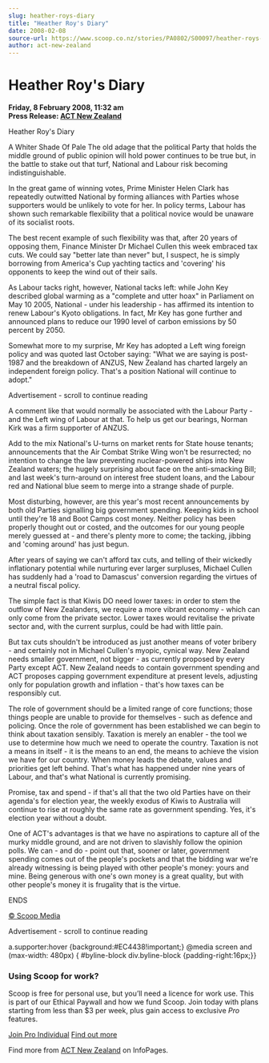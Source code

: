 ```yaml
---
slug: heather-roys-diary
title: "Heather Roy's Diary"
date: 2008-02-08
source-url: https://www.scoop.co.nz/stories/PA0802/S00097/heather-roys-diary.htm
author: act-new-zealand
---
```

Heather Roy's Diary
===================

**Friday, 8 February 2008, 11:32 am**  
**Press Release: [ACT New Zealand](https://info.scoop.co.nz/ACT_New_Zealand)**

Heather Roy's Diary

A Whiter Shade Of Pale The old adage that the political Party that holds the middle ground of public opinion will hold power continues to be true but, in the battle to stake out that turf, National and Labour risk becoming indistinguishable.

In the great game of winning votes, Prime Minister Helen Clark has repeatedly outwitted National by forming alliances with Parties whose supporters would be unlikely to vote for her. In policy terms, Labour has shown such remarkable flexibility that a political novice would be unaware of its socialist roots.

The best recent example of such flexibility was that, after 20 years of opposing them, Finance Minister Dr Michael Cullen this week embraced tax cuts. We could say "better late than never" but, I suspect, he is simply borrowing from America's Cup yachting tactics and 'covering' his opponents to keep the wind out of their sails.

As Labour tacks right, however, National tacks left: while John Key described global warming as a "complete and utter hoax" in Parliament on May 10 2005, National - under his leadership - has affirmed its intention to renew Labour's Kyoto obligations. In fact, Mr Key has gone further and announced plans to reduce our 1990 level of carbon emissions by 50 percent by 2050.

Somewhat more to my surprise, Mr Key has adopted a Left wing foreign policy and was quoted last October saying: "What we are saying is post-1987 and the breakdown of ANZUS, New Zealand has charted largely an independent foreign policy. That's a position National will continue to adopt."

Advertisement - scroll to continue reading





A comment like that would normally be associated with the Labour Party - and the Left wing of Labour at that. To help us get our bearings, Norman Kirk was a firm supporter of ANZUS.

Add to the mix National's U-turns on market rents for State house tenants; announcements that the Air Combat Strike Wing won't be resurrected; no intention to change the law preventing nuclear-powered ships into New Zealand waters; the hugely surprising about face on the anti-smacking Bill; and last week's turn-around on interest free student loans, and the Labour red and National blue seem to merge into a strange shade of purple.

Most disturbing, however, are this year's most recent announcements by both old Parties signalling big government spending. Keeping kids in school until they're 18 and Boot Camps cost money. Neither policy has been properly thought out or costed, and the outcomes for our young people merely guessed at - and there's plenty more to come; the tacking, jibbing and 'coming around' has just begun.

After years of saying we can't afford tax cuts, and telling of their wickedly inflationary potential while nurturing ever larger surpluses, Michael Cullen has suddenly had a 'road to Damascus' conversion regarding the virtues of a neutral fiscal policy.

The simple fact is that Kiwis DO need lower taxes: in order to stem the outflow of New Zealanders, we require a more vibrant economy - which can only come from the private sector. Lower taxes would revitalise the private sector and, with the current surplus, could be had with little pain.

But tax cuts shouldn't be introduced as just another means of voter bribery - and certainly not in Michael Cullen's myopic, cynical way. New Zealand needs smaller government, not bigger - as currently proposed by every Party except ACT. New Zealand needs to contain government spending and ACT proposes capping government expenditure at present levels, adjusting only for population growth and inflation - that's how taxes can be responsibly cut.

The role of government should be a limited range of core functions; those things people are unable to provide for themselves - such as defence and policing. Once the role of government has been established we can begin to think about taxation sensibly. Taxation is merely an enabler - the tool we use to determine how much we need to operate the country. Taxation is not a means in itself - it is the means to an end, the means to achieve the vision we have for our country. When money leads the debate, values and priorities get left behind. That's what has happened under nine years of Labour, and that's what National is currently promising.

Promise, tax and spend - if that's all that the two old Parties have on their agenda's for election year, the weekly exodus of Kiwis to Australia will continue to rise at roughly the same rate as government spending. Yes, it's election year without a doubt.

One of ACT's advantages is that we have no aspirations to capture all of the murky middle ground, and are not driven to slavishly follow the opinion polls. We can - and do - point out that, sooner or later, government spending comes out of the people's pockets and that the bidding war we're already witnessing is being played with other people's money: yours and mine. Being generous with one's own money is a great quality, but with other people's money it is frugality that is the virtue.

ENDS

[© Scoop Media](http://www.scoop.co.nz/about/terms.html)  

Advertisement - scroll to continue reading



a.supporter:hover {background:#EC4438!important;} @media screen and (max-width: 480px) { #byline-block div.byline-block {padding-right:16px;}}

### Using Scoop for work?

Scoop is free for personal use, but you’ll need a licence for work use. This is part of our Ethical Paywall and how we fund Scoop. Join today with plans starting from less than $3 per week, plus gain access to exclusive _Pro_ features.  
  
[Join Pro Individual](https://pro.scoop.co.nz/Individual/?from=ProIn24) [Find out more](https://pro.scoop.co.nz/using-scoop-for-work/?from=ProIn24)

Find more from [ACT New Zealand](https://info.scoop.co.nz/ACT_New_Zealand) on InfoPages.